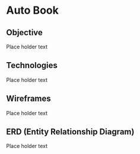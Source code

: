 # Auto Book

## Objective
Place holder text

## Technologies
Place holder text

## Wireframes
Place holder text

## ERD (Entity Relationship Diagram)
Place holder text